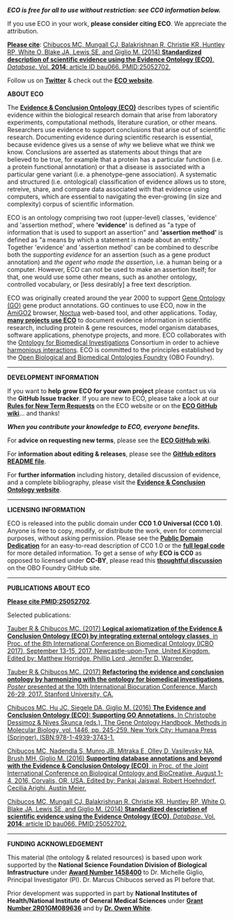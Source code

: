 **_ECO is free for all to use without restriction: see **CC0** information below._**

If you use ECO in your work, **please consider citing ECO**. We appreciate the attribution. 

**[Please cite](https://academic.oup.com/database/article/doi/10.1093/database/bau075/2634798/Standardized-description-of-scientific-evidence)**: [Chibucos MC, Mungall CJ, Balakrishnan R, Christie KR, Huntley RP, White O, Blake JA, Lewis SE, and Giglio M. (2014) **Standardized description of scientific evidence using the Evidence Ontology (ECO)**. _Database_. Vol. **2014**: article ID bau066. PMID:25052702.](http://database.oxfordjournals.org/content/2014/bau075.long)

Follow us on **[Twitter](https://twitter.com/ecoontology)** & check out the **[ECO website](http://www.evidenceontology.org)**.

**ABOUT ECO**

The **[Evidence & Conclusion Ontology (ECO)](http://www.evidenceontology.org/)** describes types of scientific evidence within the biological research domain that arise from laboratory experiments, computational methods, literature curation, or other means. Researchers use evidence to support conclusions that arise out of scientific research. Documenting evidence during scientific research is essential, because evidence gives us a sense of _why_ we believe what we _think_ we know. Conclusions are asserted as statements about things that are believed to be true, for example that a protein has a particular function (i.e. a protein functional annotation) or that a disease is associated with a particular gene variant (i.e. a phenotype-gene association). A systematic and structured (i.e. ontological) classification of evidence allows us to store, retreive, share, and compare data associated with that evidence using computers, which are essential to navigating the ever-growing (in size and complexity) corpus of scientific information.

ECO is an ontology comprising two root (upper-level) classes, 'evidence' and 'assertion method', where **'evidence'** is defined as "a type of information that is used to support an assertion" and **'assertion method'** is defined as "a means by which a statement is made about an entity." Together 'evidence' and 'assertion method' can be combined to describe both the _supporting evidence_ for an assertion (such as a gene product annotation) and _the agent who made the assertion_, i.e. a human being or a computer. However, ECO can not be used to make an assertion itself; for that, one would use some other means, such as another ontology, controlled vocabulary, or <nowiki>[less desirably]</nowiki> a free text description.

ECO was originally created around the year 2000 to support [Gene Ontology (GO)](http://geneontology.org/) gene product annotations. GO continues to use ECO, now in the [AmiGO2](http://amigo2.geneontology.org/amigo) browser, [Noctua](http://noctua.berkeleybop.org/) web-based tool, and other applications. Today, **[many projects use ECO](http://www.evidenceontology.org/about_us/#usergroups)** to document evidence information in scientific research, including protein & gene resources, model organism databases, software applications, phenotype projects, and more. ECO collaborates with the [Ontology for Biomedical Investigations](http://obi-ontology.org) Consortium in order to achieve [harmonious interactions](https://f1000research.com/posters/6-395). ECO is committed to the principles established by the [Open Biological and Biomedical Ontologies Foundry](http://obofoundry.org/) (OBO Foundry).

***

**DEVELOPMENT INFORMATION**

If you want to **help grow ECO for your own project** please contact us via the **GitHub Issue tracker**. If you are new to ECO, please take a look at our **[Rules for New Term Requests](http://www.evidenceontology.org/userguide/#newtermrules)** on the ECO website or on the **[ECO GitHub wiki](https://github.com/evidenceontology/evidenceontology/wiki/New-term-request-how-to)**... and thanks! 

*****When you contribute your knowledge to ECO, everyone benefits.*****

For **advice on requesting new terms**, please see the **[ECO GitHub wiki](https://github.com/evidenceontology/evidenceontology/wiki/New-term-request-how-to)**.

For **information about editing & releases**, please see the **[GitHub editors README file](https://github.com/evidenceontology/evidenceontology/blob/master/src/ontology/README-editors.md)**.

For **further information** including history, detailed discussion of evidence, and a complete bibliography, please visit the **[Evidence & Conclusion Ontology website](http://www.evidenceontology.org/)**.

***

**LICENSING INFORMATION**

ECO is released into the public domain under **CC0 1.0 Universal (CC0 1.0)**. Anyone is free to copy, modify, or distribute the work, even for commercial purposes, without asking permission. Please see the **[Public Domain Dedication](https://creativecommons.org/publicdomain/zero/1.0/)** for an easy-to-read description of CC0 1.0 or the **[full legal code](https://creativecommons.org/publicdomain/zero/1.0/legalcode)** for more detailed information. To get a sense of _why_ **ECO is CC0** as opposed to licensed under **CC-BY**, please read this **[thoughtful discussion](https://github.com/OBOFoundry/OBOFoundry.github.io/issues/285)** on the OBO Foundry GitHub site.

***

**PUBLICATIONS ABOUT ECO**

**[Please cite PMID:25052702](http://database.oxfordjournals.org/content/2014/bau075.long)**.

Selected publications:

[Tauber R & Chibucos MC. (2017) **Logical axiomatization of the Evidence & Conclusion Ontology (ECO) by integrating external ontology classes**, in Proc. of the 8th International Conference on Biomedical Ontology (ICBO 2017), September 13-15, 2017, Newcastle-upon-Tyne, United Kingdom. Edited by: Matthew Horridge, Phillip Lord, Jennifer D. Warrender.](http://ceur-ws.org/Vol-2137/paper_25.pdf)

[Tauber R & Chibucos MC. (2017) **Refactoring the evidence and conclusion ontology by harmonizing with the ontology for biomedical investigations**. _Poster_ presented at the 10th International Biocuration Conference, March 26-29, 2017. Stanford University, CA.](https://f1000research.com/posters/6-395)

[Chibucos MC, Hu JC, Siegele DA, Giglio M. (2016) **The Evidence and Conclusion Ontology (ECO): Supporting GO Annotations**. In Christophe Dessimoz & Nives Škunca (eds.), The Gene Ontology Handbook, Methods in Molecular Biology, vol. 1446, pp. 245-259. New York City: Humana Press (Springer). ISBN:978-1-4939-3743-1.](https://link.springer.com/protocol/10.1007%2F978-1-4939-3743-1_18)

[Chibucos MC, Nadendla S, Munro JB, Mitraka E, Olley D, Vasilevsky NA, Brush MH, Giglio M. (2016) **Supporting database annotations and beyond with the Evidence & Conclusion Ontology (ECO)**, in Proc. of the Joint International Conference on Biological Ontology and BioCreative, August 1-4, 2016, Corvalis, OR, USA. Edited by: Pankaj Jaiswal, Robert Hoehndorf, Cecilia Arighi, Austin Meier.](http://ceur-ws.org/Vol-1747/IP30_ICBO2016.pdf)

[Chibucos MC, Mungall CJ, Balakrishnan R, Christie KR, Huntley RP, White O, Blake JA, Lewis SE, and Giglio M. (2014) **Standardized description of scientific evidence using the Evidence Ontology (ECO)**. _Database_. Vol. **2014**: article ID bau066. PMID:25052702.](http://database.oxfordjournals.org/content/2014/bau075.long)

***

**FUNDING ACKNOWLEDGEMENT**

This material (the ontology & related resources) is based upon work supported by the **National Science Foundation Division of Biological Infrastructure** under **[Award Number 1458400](http://www.nsf.gov/awardsearch/showAward?AWD_ID=1458400)** to Dr. Michelle Giglio, Principal Investigator (PI). Dr. Marcus Chibucos served as PI before that.

Prior development was supported in part by **National Institutes of Health/National Institute of General Medical Sciences** under **[Grant Number 2R01GM089636](https://projectreporter.nih.gov/project_info_description.cfm?aid=8579651&icde=0)** and by **[Dr. Owen White](http://www.medschool.umaryland.edu/profiles/White-Owen/)**.
